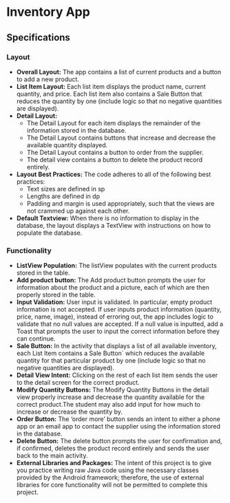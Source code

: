 # Inventory App

## Specifications

### Layout
* __Overall Layout:__ The app contains a list of current products and a button to add a new product.
* __List Item Layout:__ Each list item displays the product name, current quantity, and price. Each list item also contains a Sale Button that reduces the quantity by one (include logic so that no negative quantities are displayed).
* __Detail Layout:__ 
  * The Detail Layout for each item displays the remainder of the information stored in the database.
  * The Detail Layout contains buttons that increase and decrease the available quantity displayed.
  * The Detail Layout contains a button to order from the supplier.
  * The detail view contains a button to delete the product record entirely.
* __Layout Best Practices:__ The code adheres to all of the following best practices:
  * Text sizes are defined in sp
  * Lengths are defined in dp
  * Padding and margin is used appropriately, such that the views are not crammed up against each other.
* __Default Textview:__ When there is no information to display in the database, the layout displays a TextView with instructions on how to populate the database. 

### Functionality
* __ListView Population:__ The listView populates with the current products stored in the table.
* __Add product button:__ The Add product button prompts the user for information about the product and a picture, each of which are then properly stored in the table.
* __Input Validation:__ User input is validated. In particular, empty product information is not accepted. If user inputs product information (quantity, price, name, image), instead of erroring out, the app includes logic to validate that no null values are accepted. If a null value is inputted, add a Toast that prompts the user to input the correct information before they can continue.
* __Sale Button:__ In the activity that displays a list of all available inventory, each List Item contains a Sale Button` which reduces the available quantity for that particular product by one (include logic so that no negative quantities are displayed).
* __Detail View Intent:__ Clicking on the rest of each list item sends the user to the detail screen for the correct product.
* __Modify Quantity Buttons:__ The Modify Quantity Buttons in the detail view properly increase and decrease the quantity available for the correct product.The student may also add input for how much to increase or decrease the quantity by.
* __Order Button:__ The ‘order more’ button sends an intent to either a phone app or an email app to contact the supplier using the information stored in the database.
* __Delete Button:__ The delete button prompts the user for confirmation and, if confirmed, deletes the product record entirely and sends the user back to the main activity. 
* __External Libraries and Packages:__ The intent of this project is to give you practice writing raw Java code using the necessary classes provided by the Android framework; therefore, the use of external libraries for core functionality will not be permitted to complete this project.
